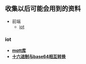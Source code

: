 ## 收集以后可能会用到的资料
- 前端
    - [iot](#iot)
    
    

### iot
* **[mqtt库](docs/iot/xmqtt.js)**
* **[十六进制与base64相互转换](docs/iot/hex_base64.js)**